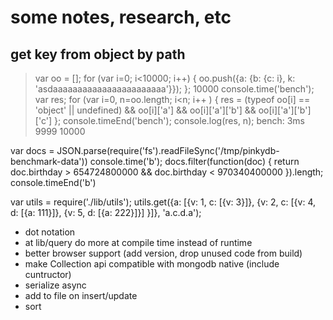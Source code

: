 # some notes, research, etc

## get key from object by path

> var oo = []; for (var i=0; i<10000; i++) { oo.push({a: {b: {c: i}, k: 'asdaaaaaaaaaaaaaaaaaaaaaaa'}}); };
10000
> console.time('bench'); var res;  for (var i=0, n=oo.length; i<n; i++ ) { res = (typeof oo[i] == 'object' || undefined) && oo[i]['a'] && oo[i]['a']['b'] && oo[i]['a']['b']['c'] }; console.timeEnd('bench'); console.log(res, n);
bench: 3ms
9999 10000

var docs = JSON.parse(require('fs').readFileSync('/tmp/pinkydb-benchmark-data'))
console.time('b'); docs.filter(function(doc) { return doc.birthday > 654724800000 && doc.birthday < 970340400000 }).length; console.timeEnd('b')

var utils = require('./lib/utils'); utils.get({a: [{v: 1, c: [{v: 3}]}, {v: 2, c: [{v: 4, d: [{a: 111}]}, {v: 5, d: [{a: 222}]}] }]}, 'a.c.d.a');

* dot notation
* at lib/query do more at compile time instead of runtime
* better browser support (add version, drop unused code from build)
* make Collection api compatible with mongodb native (include cuntructor)
* serialize async
* add to file on insert/update
* sort
